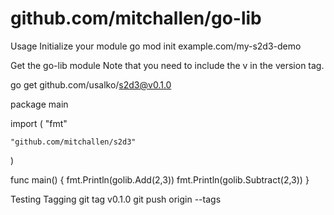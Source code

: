 # github.com/mitchallen/go-lib

Usage
Initialize your module
go mod init example.com/my-s2d3-demo

Get the go-lib module
Note that you need to include the v in the version tag.

go get github.com/usalko/s2d3@v0.1.0

package main

import (
    "fmt"

    "github.com/mitchallen/s2d3"
)

func main() {
    fmt.Println(golib.Add(2,3))
    fmt.Println(golib.Subtract(2,3))
}

Testing
Tagging
git tag v0.1.0
git push origin --tags


